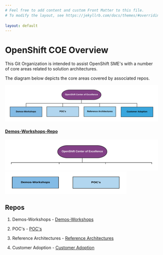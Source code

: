 ```yaml
---
# Feel free to add content and custom Front Matter to this file.
# To modify the layout, see https://jekyllrb.com/docs/themes/#overriding-theme-defaults

layout: default
---
```


OpenShift COE Overview
====================================
This Git Organization is intended to assist OpenShift SME's with a number of core areas related to solution architectures.

The diagram below depicts the core areas covered by associated repos.

![OpenShift Center of Excellence Project Overview](docs/images/header-overview.png?raw=true "OpenShift Center of Excellence Project Overview")
#### [Demos-Workshops-Repo](https://github.com/ocp-coe/demos-workshops/)

<a href="https://github.com/ocp-coe/overview" target="_blank"><img src="docs/images/overview.png" alt="Overview"></a>
<a href="https://github.com/ocp-coe/demos-workshops" target="_blank"><img src="docs/images/demo-workshop.png" alt="Demo Workshopts" valign="top" width="200" height="75" border="0"></a><a href="https://github.com/ocp-coe/pocs" target="_blank"><img src="docs/images/poc.png" alt="Proof of Concepts" width="200" height="75" border="0"></a>

Repos
--------

1. Demos-Workshops - [Demos-Workshops](https://github.com/ocp-coe/demos-workshops/)

2. POC's - [POC's](https://github.com/ocp-coe/pocs/)

3. Reference Architectures - [Reference Architectures](https://github.com/ocp-coe/reference-architectures/)

4. Customer Adoption - [Customer Adoption](https://github.com/ocp-coe/customer-adoption/)
